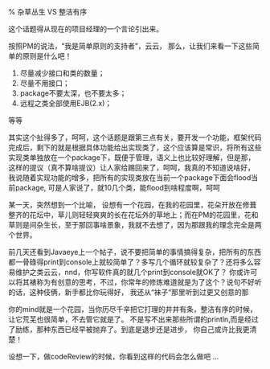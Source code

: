 % 杂草丛生 VS 整洁有序

这个话题得从现在的项目经理的一个言论引出来。

按照PM的说法，“我是简单原则的支持者”，云云， 那么，让我们来看一下这些简单的原则是什么吧！

1. 尽量减少接口和类的数量；
2. 尽量不用接口；
3. package不要太深，也不要太多；
4. 远程之类全部使用EJB(2.x)；

等等
 
其实这个扯得多了，呵呵，这个话题是跟第三点有关，要开发一个功能，框架代码完成后，剩下的就是根据具体功能给出实现类了，这个应该算是常识，将所有这些实现类单独放在一个package下，既便于管理，语义上也比较好理解，但是那，这样的提议（真不算啥提议）让人家给踢回来了，呵呵，我真的不知道说啥好，
我说随着实现功能的增多，把所有的实现类放在当前一个package下面会flood当前package, 可是人家说了，就10几个类，能flood到啥程度啊，呵呵
 
某一天，突然想到一个比喻， 设想有一个花园，在我的花园里，花朵开放在修葺整齐的花坛中，草儿则轻轻爽爽的长在花坛外的草地上；而在PM的花园里，花和草则是间杂生长，至于那回事啥景象，我就不去想了，因为那跟我的理念完全是两个世界。
 
前几天还看到Javaeye上一个帖子，说不要把简单的事情搞得复杂，把所有的东西都一骨碌得print到console上就较简单了？多写几个循环就较复杂了？还将多么容易维护之类云云，nnd，你写软件真的就几个print到console就OK了？ 你或许可以将其裱称为有创意的思考，不过，你常年的修炼难道就是为了这个？说句不好听的话，这种伎俩，新手都比你玩得好， 我还从“袜子“那里听到过更又创意的那
 
你的mind就是一个花园，当你历尽千辛把它打理的井井有条，整洁有序的时候，让它荒芜也很简单，不去管它就是了。
不是写不出来那些所谓的println,而是经过了励练，那种东西已经早被抛弃了。到底是退步还是进步， 你自己或许比我更清楚！

设想一下，做codeReview的时候，你看到这样的代码会怎么做吧 ...